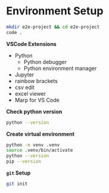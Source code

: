 # Environment Setup
```bash
mkdir e2e-project && cd e2e-project
code .
```

**VSCode Extensions**
- Python
  - Python debugger
  - Python environment manager
- Jupyter
- rainbow brackets
- csv edit
- excel viewer
- Marp for VS Code

**Check python version**
```bash
python --version
```

**Create virtual environment**
```bash
python -m venv .venv
source .venv/bin/activate
python --version
pip --version
```

**`git` Setup**
```bash
git init
```